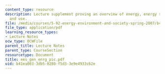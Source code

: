 ```yaml
---
content_type: resource
description: Lecture supplement proving an overview of energy, energy sources, conversions,
  and use.
file: /media/courses/5-92-energy-environment-and-society-spring-2007/b41ea0033db50280f5d33e9e4933c62e_ees_gen_enrg_pic.pdf
file_type: application/pdf
learning_resource_types:
- Lecture Notes
ocw_type: OCWFile
parent_title: Lecture Notes
parent_type: CourseSection
resourcetype: Document
title: ees_gen_enrg_pic.pdf
uid: b41ea003-3db5-0280-f5d3-3e9e4933c62e
---
```

